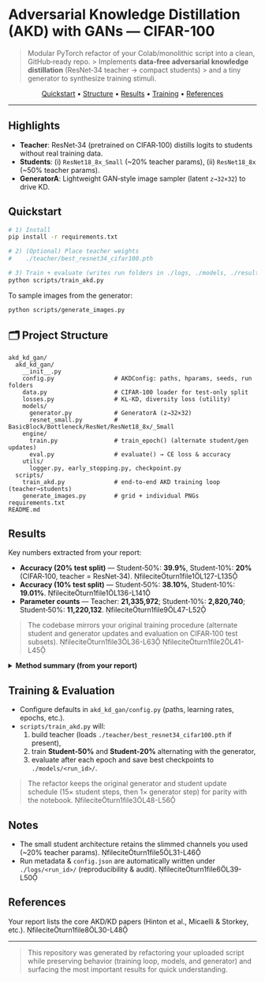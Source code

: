 
# Adversarial Knowledge Distillation (AKD) with GANs — CIFAR-100

> Modular PyTorch refactor of your Colab/monolithic script into a clean, GitHub‑ready repo. > Implements **data‑free adversarial knowledge distillation** (ResNet‑34 teacher → compact students) > and a tiny generator to synthesize training stimuli.

<p align="center">
<a href="#-quickstart">Quickstart</a> •
<a href="#-project-structure">Structure</a> •
<a href="#-results">Results</a> •
<a href="#-training--evaluation">Training</a> •
<a href="#-references">References</a>
</p>

---

## Highlights
- **Teacher**: ResNet‑34 (pretrained on CIFAR‑100) distills logits to students without real training data.  
- **Students**: (i) `ResNet18_8x_Small` (~20% teacher params), (ii) `ResNet18_8x` (~50% teacher params).  
- **GeneratorA**: Lightweight GAN‑style image sampler (latent `z→32×32`) to drive KD.

## Quickstart
```bash
# 1) Install
pip install -r requirements.txt

# 2) (Optional) Place teacher weights
#    ./teacher/best_resnet34_cifar100.pth

# 3) Train + evaluate (writes run folders in ./logs, ./models, ./results)
python scripts/train_akd.py
```

To sample images from the generator:
```bash
python scripts/generate_images.py
```

## 🗂 Project Structure
```
akd_kd_gan/
  akd_kd_gan/
    __init__.py
    config.py                 # AKDConfig: paths, hparams, seeds, run folders
    data.py                   # CIFAR‑100 loader for test‑only split
    losses.py                 # KL‑KD, diversity loss (utility)
    models/
      generator.py            # GeneratorA (z→32×32)
      resnet_small.py         # BasicBlock/Bottleneck/ResNet/ResNet18_8x/_Small
    engine/
      train.py                # train_epoch() (alternate student/gen updates)
      eval.py                 # evaluate() → CE loss & accuracy
    utils/
      logger.py, early_stopping.py, checkpoint.py
  scripts/
    train_akd.py              # end‑to‑end AKD training loop (teacher→students)
    generate_images.py        # grid + individual PNGs
requirements.txt
README.md
```

## Results
Key numbers extracted from your report:

- **Accuracy (20% test split)** — Student‑50%: **39.9%**, Student‑10%: **20%**   (CIFAR‑100, teacher = ResNet‑34). fileciteturn1file1L127-L135  
- **Accuracy (10% test split)** — Student‑50%: **38.10%**, Student‑10%: **19.01%**. fileciteturn1file1L136-L141  
- **Parameter counts** — Teacher: **21,335,972**; Student‑10%: **2,820,740**; Student‑50%: **11,220,132**. fileciteturn1file9L47-L52

> The codebase mirrors your original training procedure (alternate student and generator updates and evaluation on CIFAR‑100 test subsets). fileciteturn1file3L36-L63 fileciteturn1file2L41-L45

<details>
<summary><b>Method summary (from your report)</b></summary>

- Distill teacher → students via KL on synthetic images from the generator; update generator adversarially to maximize student‑teacher gap. fileciteturn1file1L56-L61  
- Dataset is **test‑only CIFAR‑100**; original training data is not used. fileciteturn1file1L19-L22
</details>

## Training & Evaluation
- Configure defaults in `akd_kd_gan/config.py` (paths, learning rates, epochs, etc.).  
- `scripts/train_akd.py` will:
  1) build teacher (loads `./teacher/best_resnet34_cifar100.pth` if present),  
  2) train **Student‑50%** and **Student‑20%** alternating with the generator,  
  3) evaluate after each epoch and save best checkpoints to `./models/<run_id>/`.

> The refactor keeps the original generator and student update schedule (15× student steps, then 1× generator step) for parity with the notebook. fileciteturn1file3L48-L56

## Notes
- The small student architecture retains the slimmed channels you used (~20% teacher params). fileciteturn1file5L31-L46  
- Run metadata & `config.json` are automatically written under `./logs/<run_id>/` (reproducibility & audit). fileciteturn1file6L39-L50

## References
Your report lists the core AKD/KD papers (Hinton et al., Micaelli & Storkey, etc.). fileciteturn1file8L30-L48

---

> This repository was generated by refactoring your uploaded script while preserving behavior (training loop, models, and generator) and surfacing the most important results for quick understanding.

